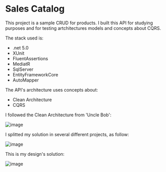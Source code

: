 # Sales Catalog

This project is a sample CRUD for  products. I built this API for studying purposes and for testing artchitectures models and concepts about CQRS.

The stack used is:

- .net 5.0
- XUnit
- FluentAssertions
- MediatR
- SqlServer
- EntityFrameworkCore
- AutoMapper

The API's architecture uses concepts about:

- Clean Architecture
- CQRS

I followed the Clean Architecture from 'Uncle Bob':

![image](https://user-images.githubusercontent.com/79495407/189498523-e6f3139e-f639-4129-a5fc-00ea35463534.png)

I splitted my solution in several different projects, as follow:

![image](https://user-images.githubusercontent.com/79495407/189498629-5ef7aa88-bb76-4f80-a90b-1a3e9cf8b528.png)


This is my design's solution:

![image](https://user-images.githubusercontent.com/79495407/189498679-315f355e-8e17-413f-958a-8b8280bb6e30.png)
